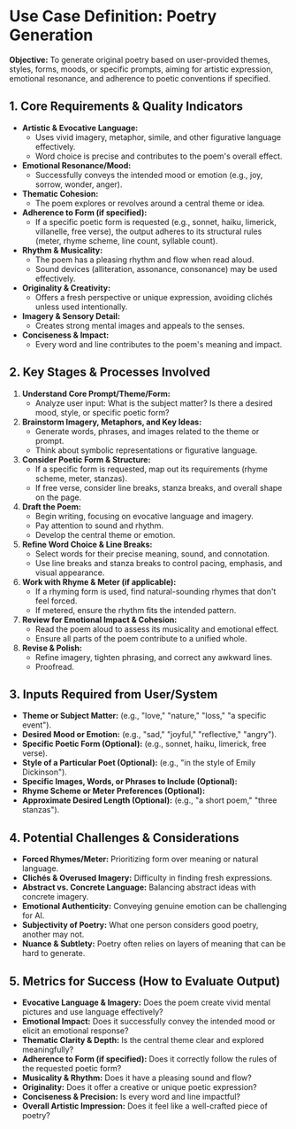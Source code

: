 # Use Case Definition: Poetry Generation

**Objective:** To generate original poetry based on user-provided themes, styles, forms, moods, or specific prompts, aiming for artistic expression, emotional resonance, and adherence to poetic conventions if specified.

## 1. Core Requirements & Quality Indicators

*   **Artistic & Evocative Language:**
    *   Uses vivid imagery, metaphor, simile, and other figurative language effectively.
    *   Word choice is precise and contributes to the poem's overall effect.
*   **Emotional Resonance/Mood:**
    *   Successfully conveys the intended mood or emotion (e.g., joy, sorrow, wonder, anger).
*   **Thematic Cohesion:**
    *   The poem explores or revolves around a central theme or idea.
*   **Adherence to Form (if specified):**
    *   If a specific poetic form is requested (e.g., sonnet, haiku, limerick, villanelle, free verse), the output adheres to its structural rules (meter, rhyme scheme, line count, syllable count).
*   **Rhythm & Musicality:**
    *   The poem has a pleasing rhythm and flow when read aloud.
    *   Sound devices (alliteration, assonance, consonance) may be used effectively.
*   **Originality & Creativity:**
    *   Offers a fresh perspective or unique expression, avoiding clichés unless used intentionally.
*   **Imagery & Sensory Detail:**
    *   Creates strong mental images and appeals to the senses.
*   **Conciseness & Impact:**
    *   Every word and line contributes to the poem's meaning and impact.

## 2. Key Stages & Processes Involved

1.  **Understand Core Prompt/Theme/Form:**
    *   Analyze user input: What is the subject matter? Is there a desired mood, style, or specific poetic form?
2.  **Brainstorm Imagery, Metaphors, and Key Ideas:**
    *   Generate words, phrases, and images related to the theme or prompt.
    *   Think about symbolic representations or figurative language.
3.  **Consider Poetic Form & Structure:**
    *   If a specific form is requested, map out its requirements (rhyme scheme, meter, stanzas).
    *   If free verse, consider line breaks, stanza breaks, and overall shape on the page.
4.  **Draft the Poem:**
    *   Begin writing, focusing on evocative language and imagery.
    *   Pay attention to sound and rhythm.
    *   Develop the central theme or emotion.
5.  **Refine Word Choice & Line Breaks:**
    *   Select words for their precise meaning, sound, and connotation.
    *   Use line breaks and stanza breaks to control pacing, emphasis, and visual appearance.
6.  **Work with Rhyme & Meter (if applicable):**
    *   If a rhyming form is used, find natural-sounding rhymes that don't feel forced.
    *   If metered, ensure the rhythm fits the intended pattern.
7.  **Review for Emotional Impact & Cohesion:**
    *   Read the poem aloud to assess its musicality and emotional effect.
    *   Ensure all parts of the poem contribute to a unified whole.
8.  **Revise & Polish:**
    *   Refine imagery, tighten phrasing, and correct any awkward lines.
    *   Proofread.

## 3. Inputs Required from User/System

*   **Theme or Subject Matter:** (e.g., "love," "nature," "loss," "a specific event").
*   **Desired Mood or Emotion:** (e.g., "sad," "joyful," "reflective," "angry").
*   **Specific Poetic Form (Optional):** (e.g., sonnet, haiku, limerick, free verse).
*   **Style of a Particular Poet (Optional):** (e.g., "in the style of Emily Dickinson").
*   **Specific Images, Words, or Phrases to Include (Optional):**
*   **Rhyme Scheme or Meter Preferences (Optional):**
*   **Approximate Desired Length (Optional):** (e.g., "a short poem," "three stanzas").

## 4. Potential Challenges & Considerations

*   **Forced Rhymes/Meter:** Prioritizing form over meaning or natural language.
*   **Clichés & Overused Imagery:** Difficulty in finding fresh expressions.
*   **Abstract vs. Concrete Language:** Balancing abstract ideas with concrete imagery.
*   **Emotional Authenticity:** Conveying genuine emotion can be challenging for AI.
*   **Subjectivity of Poetry:** What one person considers good poetry, another may not.
*   **Nuance & Subtlety:** Poetry often relies on layers of meaning that can be hard to generate.

## 5. Metrics for Success (How to Evaluate Output)

*   **Evocative Language & Imagery:** Does the poem create vivid mental pictures and use language effectively?
*   **Emotional Impact:** Does it successfully convey the intended mood or elicit an emotional response?
*   **Thematic Clarity & Depth:** Is the central theme clear and explored meaningfully?
*   **Adherence to Form (if specified):** Does it correctly follow the rules of the requested poetic form?
*   **Musicality & Rhythm:** Does it have a pleasing sound and flow?
*   **Originality:** Does it offer a creative or unique poetic expression?
*   **Conciseness & Precision:** Is every word and line impactful?
*   **Overall Artistic Impression:** Does it feel like a well-crafted piece of poetry?
